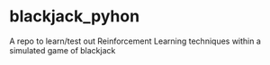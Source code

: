 # blackjack_pyhon
A repo to learn/test out Reinforcement Learning techniques within a simulated game of blackjack
